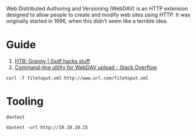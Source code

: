 Web Distributed Authoring and Versioning (WebDAV) is an HTTP extension designed to allow people to create and modify web sites using HTTP. It was originally started in 1996, when this didn’t seem like a terrible idea.
# Guide
1. [HTB: Granny | 0xdf hacks stuff](https://0xdf.gitlab.io/2019/03/06/htb-granny.html)
2. [Command-line utility for WebDAV upload - Stack Overflow](https://stackoverflow.com/questions/1205101/command-line-utility-for-webdav-upload)

```
curl -T filetoput.xml http://www.url.com/filetoput.xml
```


# Tooling

`davtest`

```
davtest -url http://10.10.10.15
```